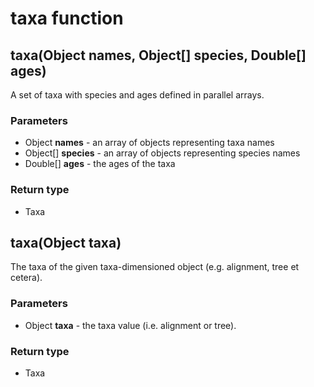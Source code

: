 taxa function
=============
taxa(Object **names**, Object[] **species**, Double[] **ages**)
---------------------------------------------------------------

A set of taxa with species and ages defined in parallel arrays.

### Parameters

- Object **names** - an array of objects representing taxa names
- Object[] **species** - an array of objects representing species names
- Double[] **ages** - the ages of the taxa

### Return type

- Taxa



taxa(Object **taxa**)
---------------------

The taxa of the given taxa-dimensioned object (e.g. alignment, tree et cetera).

### Parameters

- Object **taxa** - the taxa value (i.e. alignment or tree).

### Return type

- Taxa



